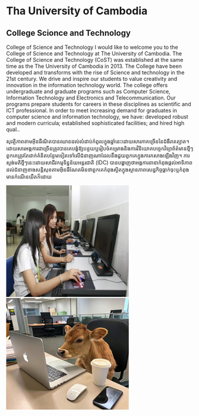 <!DOCTYPE html>
<html>
<head>
<title> HTML and CSS</title>


<body>
<h1> Tha University of Cambodia </h1>
<h2> College Scionce and Technology </h2>
<p>
College of Science and Technology I would like to welcome you to the College of Science and Technology at The University of Cambodia. The College of Science and Technology (CoST) was established at the same time as the The University of Cambodia in 2013. The College have been developed and transforms with the rise of Science and technology in the 21st century. We drive and inspire our students to value creativity and innovation in the information technology world. The college offers undergraduate and graduate programs such as Computer Science, Information Technology and Electronics and Telecommunication. Our programs prepare students for careers in these disciplines as scientific and ICT professional. In order to meet increasing demand for graduates in computer science and information technology, we have: developed robust and modern curricula; established sophisticated facilities; and hired high qual..
</p>
<p>សុវត្ថិភាពតាមអ៊ីនធឺណិតបានឈានដល់លំដាប់កំពូលក្នុងឆ្នាំនេះដោយសារភាគច្រើននៃជំងឺរាតត្បាត។ ដោយសារអង្គការជាច្រើនត្រូវបានគេបង្ខំឱ្យបន្ថយឬរៀបចំគម្រោងនិងការវិនិយោគបច្ចេកវិទ្យាព័ត៌មានថ្មីៗពួកគេត្រូវតែដាក់គំនិតបន្ថែមទៀតទៅលើជំនាញណាដែលនឹងជួយពួកគេក្នុងការកសាងឡើងវិញ។ ការស្ទង់មតិថ្មីៗនេះដោយសាជីវកម្មទិន្នន័យអន្តរជាតិ (IDC) បានបង្ហាញថាអង្គការនានាកំពុងផ្តល់អាទិភាពដល់ជំនាញខាងសន្តិសុខតាមអ៊ិនធឺណែតមិនថាពួកគេកំពុងស្ថិតក្នុងស្ថានភាពសេដ្ឋកិច្ចធ្លាក់ចុះឬកំពុងមានកំណើនយឺតក៏ដោយ
</p>
</body>
<img src="photo.jpg" alt="ITE103" width="330" height="300"> 
<img src="photo2.jpg" alt="ITE103" width="330" height="300"> 
</html>
